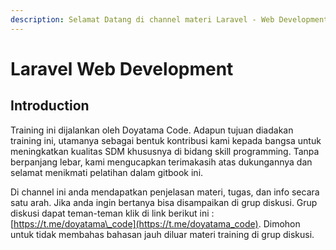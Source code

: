 ```yaml
---
description: Selamat Datang di channel materi Laravel - Web Development.
---
```


# Laravel Web Development

## Introduction

Training ini dijalankan oleh Doyatama Code. Adapun tujuan diadakan training ini, utamanya sebagai bentuk kontribusi kami kepada bangsa untuk meningkatkan kualitas SDM khususnya di bidang skill programming. Tanpa berpanjang lebar, kami mengucapkan terimakasih atas dukungannya dan selamat menikmati pelatihan dalam gitbook ini.

Di channel ini anda mendapatkan penjelasan materi, tugas, dan info secara satu arah. Jika anda ingin bertanya bisa disampaikan di grup diskusi. Grup diskusi dapat teman-teman klik di link berikut ini : [https://t.me/doyatama\_code](https://t.me/doyatama_code). Dimohon untuk tidak membahas bahasan jauh diluar materi training di grup diskusi.

